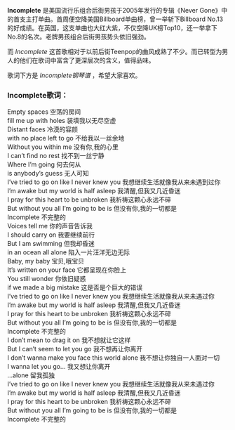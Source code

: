 

**Incomplete** 是美国流行乐组合后街男孩于2005年发行的专辑《Never
Gone》中的首支主打单曲。首周便空降美国Billboard单曲榜，曾一举斩下Billboard
No.13的好成绩。在英国，这支单曲也大红大紫，不仅空降UK榜Top10，还一举拿下No.8的名次。老牌男孩组合后街男孩势头依旧强劲。

  
而 _Incomplete_ 这首歌相对于以前后街Teenpop的曲风成熟了不少。而已转型为男人的他们在歌词中富含了更深层次的含义，值得品味。

  
歌词下方是 _Incomplete钢琴谱_ ，希望大家喜欢。

### Incomplete歌词：

Empty spaces 空荡的房间  
fill me up with holes 装填我以无尽空虚  
Distant faces 冷漠的容颜  
with no place left to go 不给我以一丝余地  
Without you within me 没有你,我的心里  
I can’t find no rest 找不到一丝宁静  
Where I’m going 何去何从  
is anybody’s guess 无人可知  
I’ve tried to go on like I never knew you 我想继续生活就像我从来未遇到过你  
I’m awake but my world is half asleep 我清醒,但我又几近昏迷  
I pray for this heart to be unbroken 我祈祷这颗心永远不碎  
But without you all I’m going to be is 但没有你,我的一切都是  
Incomplete 不完整的  
Voices tell me 你的声音告诉我  
I should carry on 我要继续前行  
But I am swimming 但我却昏迷  
in an ocean all alone 陷入一片汪洋无边无际  
Baby, my baby 宝贝,哦宝贝  
It’s written on your face 它都呈现在你脸上  
You still wonder 你依旧疑惑  
if we made a big mistake 这是否是个巨大的错误  
I’ve tried to go on like I never knew you 我想继续生活就像我从来未遇过你  
I’m awake but my world is half asleep 我清醒,但我又几近昏迷  
I pray for this heart to be unbroken 我祈祷这颗心永远不碎  
But without you all I’m going to be is 但没有你,我的一切都是  
Incomplete 不完整的  
I don’t mean to drag it on 我不想就让它这样  
But I can’t seem to let you go 我不想再让你离开  
I don’t wanna make you face this world alone 我不想让你独自一人面对一切  
I wanna let you go... 我又想让你离开  
...alone 留我孤独  
I’ve tried to go on like I never knew you 我想继续生活就像我从来未遇过你  
I’m awake but my world is half asleep 我清醒,但我又几近昏迷  
I pray for this heart to be unbroken 我祈祷这颗心永远不碎  
But without you all I’m going to be is 但没有你,我的一切都是  
Incomplete 不完整的

